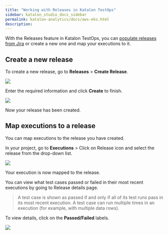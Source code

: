 ```yaml
---
title: "Working with Releases in Katalon TestOps" 
sidebar: katalon_studio_docs_sidebar
permalink: katalon-analytics/docs/aws-eks.html 
description: 
---
```

With the Releases feature in Katalon TestOps, you can [populate releases from Jira](https://docs.katalon.com/katalon-analytics/docs/kt-jira-release.html) or create a new one and map your executions to it.

## Create a new release

To create a new release, go to **Releases** > **Create Release**.

<img src="https://github.com/katalon-studio/docs-images/raw/master/katalon-analytics/docs/release/release-list.png" width="" height="">

Enter the required information and click **Create** to finish.

<img src="https://github.com/katalon-studio/docs-images/raw/master/katalon-analytics/docs/release/create-release.png" width="" height="">

Now your release has been created.

## Map executions to a release

You can map executions to the release you have created.

In your project, go to **Executions** > Click on Release icon and select the release from the drop-down list.


<img src="https://github.com/katalon-studio/docs-images/raw/master/katalon-analytics/docs/release/map-release.png" width="" height="">

Your execution is now mapped to the release.

You can view what test cases passed or failed in their most recent executions by going to Release details page.

> A test case is shown as passed if and only if all of its test runs pass in its most recent execution. A test case can run multiple times in an execution (for example, with multiple data rows).

To view details, click on the **Passed/Failed** labels.


<img src="https://github.com/katalon-studio/docs-images/raw/master/katalon-analytics/docs/release/release-details.png" width="" height="">